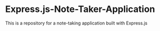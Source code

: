 # Express.js-Note-Taker-Application
This is a repository for a note-taking application built with Express.js
